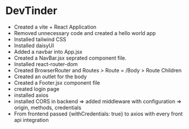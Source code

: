 # DevTinder

- Created a vite + React Application
- Removed unnecessary code and created a hello world app
- Installed tailwind CSS
- Installed daisyUI
- Added a navbar into App.jsx
- Created a NavBar.jsx seprated component file.
- Installed react-router-dom
- Created BrowserRouter and Routes > Route = /Body > Route Children  
- Created an outlet for the body
- Created a Footer.jsx component file
- created login page
- installed axios 
- installed CORS in backend => added middleware with configuration => origin, methods, credentials
- From frontend passed {withCredentials: true} to axios with every front api integration
